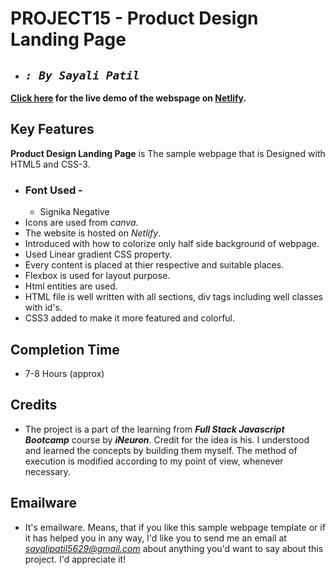 # **PROJECT15 - Product Design Landing Page**

- ## _`: By Sayali Patil`_



**[Click here](https://product-design-landing-page-saya.netlify.app/) for the live demo of the webspage on [Netlify](https://www.netlify.com/).**

## Key Features

**Product Design Landing Page** is The sample webpage that is Designed with HTML5 and CSS-3.

- ### Font Used -
  - Signika Negative
- Icons are used from _canva_.
- The website is hosted on _Netlify_.
- Introduced with how to colorize only half side background of webpage.
- Used Linear gradient CSS property.
- Every content is placed at thier respective and suitable places.
- Flexbox is used for layout purpose.
- Html entities are used.
- HTML file is well written with all sections, div tags including well classes with id's.
- CSS3 added to make it more featured and colorful.

## Completion Time

- 7-8 Hours (approx)

## Credits

- The project is a part of the learning from **_Full Stack Javascript Bootcamp_** course by **_iNeuron_**. Credit for the idea is his. I understood and learned the concepts by building them myself. The method of execution is modified according to my point of view, whenever necessary.

## Emailware

- It's emailware. Means, that if you like this sample webpage template or if it has helped you in any way, I'd like you to send me an email at *sayalipatil5629@gmail.com* about anything you'd want to say about this project. I'd appreciate it!
